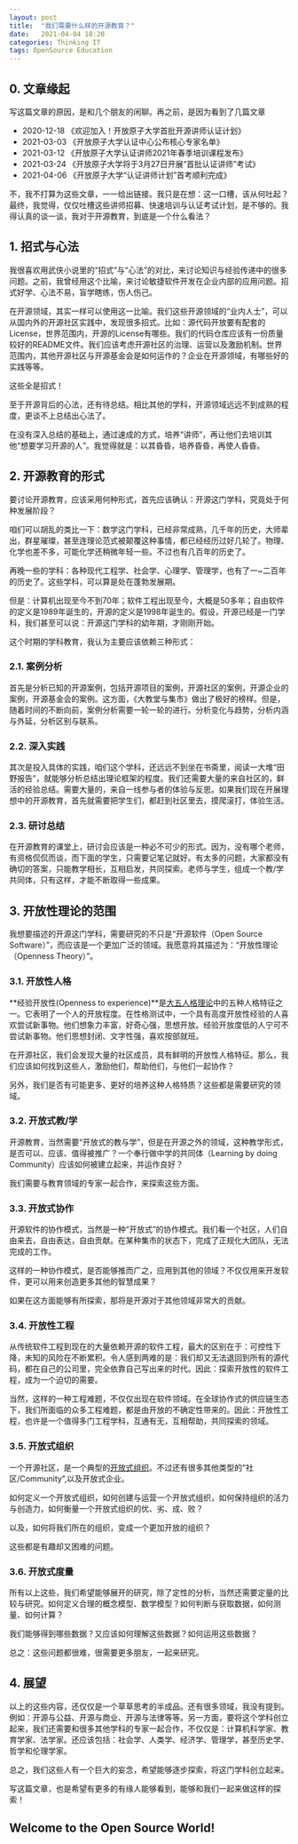 ```yaml
---
layout: post
title:  "我们需要什么样的开源教育？"
date:   2021-04-04 18:20
categories: Thinking IT
tags: OpenSource Education
---
```


## 0. 文章缘起

写这篇文章的原因，是和几个朋友的闲聊。再之前，是因为看到了几篇文章

* 2020-12-18 《欢迎加入！开放原子大学首批开源讲师认证计划》
* 2021-03-03 《开放原子大学认证中心公布核心专家名单》
* 2021-03-12 《开放原子大学认证讲师2021年春季培训课程发布》
* 2021-03-24 《开放原子大学将于3月27日开展“首批认证讲师”考试》
* 2021-04-06 《开放原子大学“认证讲师计划”首考顺利完成》
  
不，我不打算为这些文章，一一给出链接。我只是在想：这一口槽，该从何吐起？最终，我觉得，仅仅吐槽这些讲师招募、快速培训与认证考试计划，是不够的。我得认真的谈一谈，我对于开源教育，到底是一个什么看法？

## 1. 招式与心法

我很喜欢用武侠小说里的“招式”与“心法”的对比，来讨论知识与经验传递中的很多问题。之前，我曾经用这个比喻，来讨论敏捷软件开发在企业内部的应用问题。招式好学、心法不易，盲学瞎练，伤人伤己。

在开源领域，其实一样可以使用这一比喻。我们这些开源领域的“业内人士”，可以从国内外的开源社区实践中，发现很多招式。比如：源代码开放要有配套的License，世界范围内，开源的License有哪些。我们的代码仓库应该有一份质量较好的README文件。我们应该考虑开源社区的治理、运营以及激励机制。世界范围内，其他开源社区与开源基金会是如何运作的？企业在开源领域，有哪些好的实践等等。

这些全是招式！

至于开源背后的心法，还有待总结。相比其他的学科，开源领域远远不到成熟的程度，更谈不上总结出心法了。

在没有深入总结的基础上，通过速成的方式，培养“讲师”，再让他们去培训其他“想要学习开源的人”。我觉得就是：以其昏昏，培养昏昏，再使人昏昏。

## 2. 开源教育的形式

要讨论开源教育，应该采用何种形式，首先应该确认：开源这门学科，究竟处于何种发展阶段？

咱们可以胡乱的类比一下：数学这门学科，已经非常成熟，几千年的历史，大师辈出，群星璀璨，甚至连理论范式被颠覆这种事情，都已经经历过好几轮了。物理、化学也差不多，可能化学还稍微年轻一些。不过也有几百年的历史了。

再晚一些的学科：各种现代工程学、社会学、心理学、管理学，也有了一~二百年的历史了。这些学科，可以算是处在蓬勃发展期。

但是：计算机出现至今不到70年；软件工程出现至今，大概是50多年；自由软件的定义是1989年诞生的，开源的定义是1998年诞生的。假设，开源已经是一门学科，我们甚至可以说：开源这门学科的幼年期，才刚刚开始。

这个时期的学科教育，我认为主要应该依赖三种形式：

### 2.1. 案例分析

首先是分析已知的开源案例，包括开源项目的案例，开源社区的案例，开源企业的案例，开源基金会的案例。这方面，《大教堂与集市》做出了极好的榜样。但是，随着时间的不断向前，案例分析需要一轮一轮的进行。分析变化与趋势，分析内涵与外延，分析区别与联系。

### 2.2. 深入实践

其次是投入具体的实践，咱们这个学科，还远远不到坐在书斋里，阅读一大堆“田野报告”，就能够分析总结出理论框架的程度。我们还需要大量的来自社区的，鲜活的经验总结。需要大量的，来自一线参与者的体验与反思。如果我们现在开展理想中的开源教育，首先就需要把学生们，都赶到社区里去，摸爬滚打，体验生活。

### 2.3. 研讨总结

在开源教育的课堂上，研讨会应该是一种必不可少的形式。因为，没有哪个老师，有资格侃侃而谈，而下面的学生，只需要记笔记就好。有太多的问题，大家都没有确切的答案，只能教学相长，互相启发，共同探索。老师与学生，组成一个教/学共同体，只有这样，才能不断取得一些成果。

## 3. 开放性理论的范围

我想要描述的开源这门学科，需要研究的不只是“开源软件（Open Source Software）”，而应该是一个更加广泛的领域。我愿意将其描述为：“开放性理论（Openness Theory）”。

### 3.1. 开放性人格

**经验开放性(Openness to experience)**是[大五人格理论](https://en.wikipedia.org/wiki/Big_Five_personality_traits)中的五种人格特征之一。它表明了一个人的开放程度。在性格测试中，一个具有高度开放性经验的人喜欢尝试新事物。他们想象力丰富，好奇心强，思想开放。经验开放度低的人宁可不尝试新事物。他们思想封闭、文字性强，喜欢按部就班。

在开源社区，我们会发现大量的社区成员，具有鲜明的开放性人格特征。那么，我们应该如何找到这些人，激励他们，帮助他们，与他们一起协作？

另外，我们是否有可能更多、更好的培养这种人格特质？这些都是需要研究的领域。

### 3.2. 开放式教/学

开源教育，当然需要“开放式的教与学”，但是在开源之外的领域，这种教学形式，是否可以、应该、值得被推广？一个奉行做中学的共同体（Learning by doing Community）应该如何被建立起来，并运作良好？

我们需要与教育领域的专家一起合作，来探索这些方面。

### 3.3. 开放式协作

开源软件的协作模式，当然是一种“开放式”的协作模式。我们看一个社区，人们自由来去，自由表达，自由贡献。在某种集市的状态下，完成了正规化大团队，无法完成的工作。

这样的一种协作模式，是否能够推而广之，应用到其他的领域？不仅仅用来开发软件，更可以用来创造更多其他的智慧成果？

如果在这方面能够有所探索，那将是开源对于其他领域非常大的贡献。

### 3.4. 开放性工程

从传统软件工程到现在的大量依赖开源的软件工程，最大的区别在于：可控性下降，未知的风险在不断累积。令人感到两难的是：我们却又无法退回到所有的源代码，都在自己的公司里，完全依靠自己写出来的时代。因此：探索开放性的软件工程，成为一个迫切的需要。

当然，这样的一种工程难题，不仅仅出现在软件领域。在全球协作式的供应链生态下，我们所面临的众多工程难题，都是由开放的不确定性带来的。因此：开放性工程，也许是一个值得多门工程学科，互通有无，互相帮助，共同探索的领域。

### 3.5. 开放式组织

一个开源社区，是一个典型的[开放式组织](https://opensource.com/open-organization/resources/open-org-definition)。不过还有很多其他类型的“社区/Community”,以及开放式企业。


如何定义一个开放式组织，如何创建与运营一个开放式组织，如何保持组织的活力与创造力，如何衡量一个开放式组织的优、劣、成、败？

以及，如何将我们所在的组织，变成一个更加开放的组织？

这些都是有趣却又困难的问题。

### 3.6. 开放式度量

所有以上这些，我们希望能够展开的研究，除了定性的分析，当然还需要定量的比较与研究。如何定义合理的概念模型、数学模型？如何判断与获取数据，如何测量、如何计算？

我们能够得到哪些数据？又应该如何理解这些数据？如何运用这些数据？

总之：这些问题都很难，很需要更多朋友，一起来研究。

## 4. 展望

以上的这些内容，还仅仅是一个草草思考的半成品。还有很多领域，我没有提到。例如：开源与公益、开源与商业、开源与法律等等。另一方面，要将这个学科创立起来，我们还需要和很多其他学科的专家一起合作，不仅仅是：计算机科学家、教育学家、法学家。还应该包括：社会学、人类学、经济学、管理学，甚至历史学、哲学和伦理学家。

总之，我们这些人有一个巨大的妄念，希望能够逐步探索，将这门学科创立起来。

写这篇文章，也是希望有更多的有缘人能够看到，能够和我们一起来做这样的探索！

## Welcome to the Open Source World!